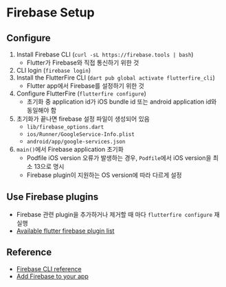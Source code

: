 # Firebase Setup

## Configure

1. Install Firebase CLI (`curl -sL https://firebase.tools | bash`)
   - Flutter가 Firebase와 직접 통신하기 위한 것
2. CLI login (`firebase login`)
3. Install the FlutterFire CLI (`dart pub global activate flutterfire_cli`)
   - Flutter app에서 Firebase를 설정하기 위한 것
4. Configure FlutterFire (`flutterfire configure`)
   - 초기화 중 application id가 iOS bundle id 또는 android application id와 동일해야 함
5. 초기화가 끝나면 firebase 설정 파일이 생성되어 있음
   - `lib/firebase_options.dart`
   - `ios/Runner/GoogleService-Info.plist`
   - `android/app/google-services.json`
6. `main()`에서 Firebase application 초기화
   - Podfile iOS version 오류가 발생하는 경우, `Podfile`에서 iOS version을 최소 13으로 명시
   - Firebase plugin이 지원하는 OS version에 따라 다르게 설정

## Use Firebase plugins

- Firebase 관련 plugin을 추가하거나 제거할 때 마다 `flutterfire configure` 재실행
- [Available flutter firebase plugin list](https://firebase.google.com/docs/flutter/setup?platform=ios#available-plugins)

## Reference

- [Firebase CLI reference](https://firebase.google.com/docs/cli)
- [Add Firebase to your app](https://firebase.google.com/docs/flutter/setup?platform=ios)
